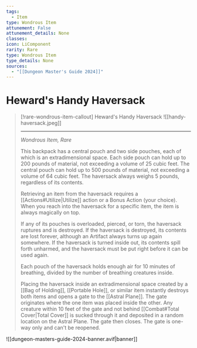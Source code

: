 ```yaml
---
tags:
  - Item
type: Wondrous Item
attunement: False
attunement_details: None
classes:
icon: LiComponent
rarity: Rare
type: Wondrous Item
type_details: None
sources: 
  - "[[Dungeon Master's Guide 2024]]"
---
```

# Heward's Handy Haversack
>[!rare-wondrous-item-callout] Heward's Handy Haversack
>![[handy-haversack.jpeg]]
>
>---
>_Wondrous Item, Rare_
>
>This backpack has a central pouch and two side pouches, each of which is an extradimensional space. Each side pouch can hold up to 200 pounds of material, not exceeding a volume of 25 cubic feet. The central pouch can hold up to 500 pounds of material, not exceeding a volume of 64 cubic feet. The haversack always weighs 5 pounds, regardless of its contents.
>
>Retrieving an item from the haversack requires a [[Actions#Utilize\|Utilize]] action or a Bonus Action (your choice). When you reach into the haversack for a specific item, the item is always magically on top.
>
>If any of its pouches is overloaded, pierced, or torn, the haversack ruptures and is destroyed. If the haversack is destroyed, its contents are lost forever, although an Artifact always turns up again somewhere. If the haversack is turned inside out, its contents spill forth unharmed, and the haversack must be put right before it can be used again.
>
>Each pouch of the haversack holds enough air for 10 minutes of breathing, divided by the number of breathing creatures inside.
>
>Placing the haversack inside an extradimensional space created by a [[Bag of Holding]], [[Portable Hole]], or similar item instantly destroys both items and opens a gate to the [[Astral Plane]]. The gate originates where the one item was placed inside the other. Any creature within 10 feet of the gate and not behind [[Combat#Total Cover\|Total Cover]] is sucked through it and deposited in a random location on the Astral Plane. The gate then closes. The gate is one-way only and can't be reopened.
>


![[dungeon-masters-guide-2024-banner.avif|banner]]